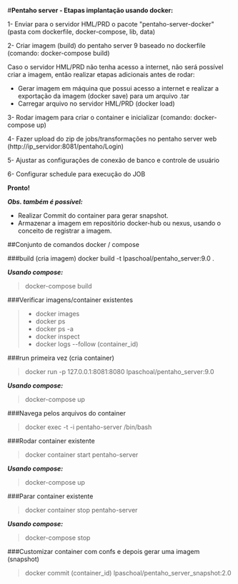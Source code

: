 #**Pentaho server - Etapas implantação usando docker:**

1- Enviar para o servidor HML/PRD o pacote "pentaho-server-docker" (pasta com dockerfile, docker-compose, lib, data)

2- Criar imagem (build) do pentaho server 9 baseado no dockerfile (comando: docker-compose build)

   Caso o servidor HML/PRD não tenha acesso a internet, não será possível criar a imagem, então realizar etapas adicionais antes de rodar:
   - Gerar imagem em máquina que possui acesso a internet e realizar a exportação da imagem (docker save) para um arquivo .tar
   - Carregar arquivo no servidor HML/PRD (docker load) 

3- Rodar imagem para criar o container e inicializar (comando: docker-compose up)

4- Fazer upload do zip de jobs/transformações no pentaho server web (http://ip_servidor:8081/pentaho/Login)

5- Ajustar as configurações de conexão de banco e controle de usuário

6- Configurar schedule para execução do JOB

**Pronto!**


_**Obs. também é possível:**_ 
 - Realizar Commit do container para gerar snapshot.
 - Armazenar a imagem em repositório docker-hub ou nexus, usando o conceito de registrar a imagem.

##Conjunto de comandos docker / compose

###build (cria imagem)
docker build -t lpaschoal/pentaho_server:9.0 .

**_Usando compose:_** 
> docker-compose build

###Verificar imagens/container existentes
>  - docker images  
>  - docker ps  
>  - docker ps -a
>  - docker inspect
>  - docker logs --follow (container_id)

###run primeira vez (cria container)
> docker run -p 127.0.0.1:8081:8080 lpaschoal/pentaho_server:9.0 

**_Usando compose:_** 
> docker-compose up

###Navega pelos arquivos do container
> docker exec -t -i pentaho-server /bin/bash

###Rodar container existente
> docker container start pentaho-server

**_Usando compose:_** 
> docker-compose up

###Parar container existente
> docker container stop pentaho-server

**_Usando compose:_** 
> docker-compose stop

###Customizar container com confs e depois gerar uma imagem (snapshot)
> docker commit (container_id)  lpaschoal/pentaho_server_snapshot:2.0
